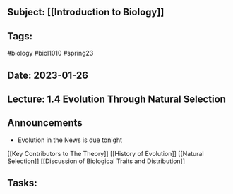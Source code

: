 ## Subject: [[Introduction to Biology]]
## Tags:
#biology #biol1010 #spring23 
## Date: 2023-01-26
## Lecture: 1.4 Evolution Through Natural Selection

## Announcements
- Evolution in the News is due tonight

[[Key Contributors to The Theory]]
[[History of Evolution]]
[[Natural Selection]]
[[Discussion of Biological Traits and Distribution]]

## Tasks: